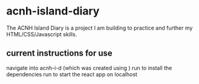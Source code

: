 # acnh-island-diary

The ACNH Island Diary is a project I am building to practice and further my HTML/CSS/Javascript skills.

## current instructions for use

navigate into acnh-i-d (which was created using <npx create-react-app acnh-i-d>)
run <npm install> to install the dependencies
run <npm start> to start the react app on localhost